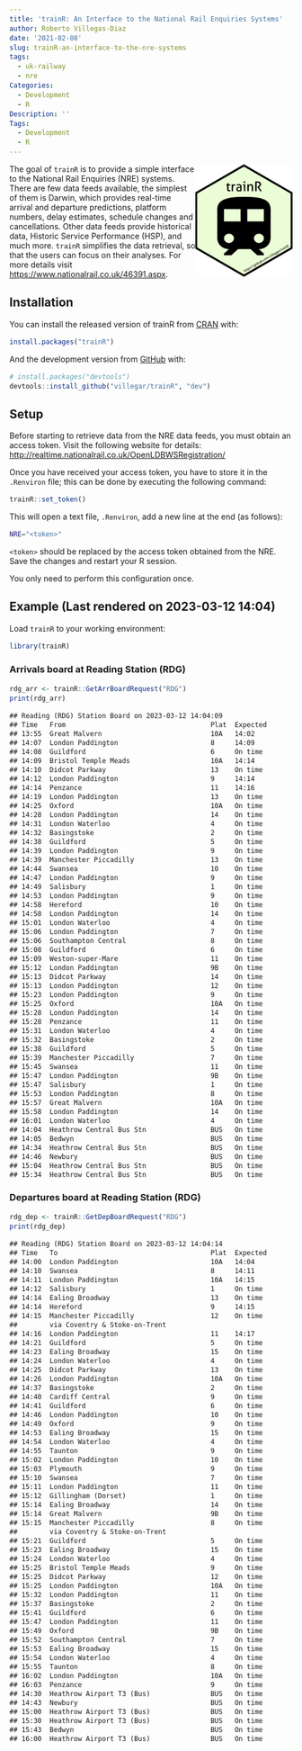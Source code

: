 ```yaml
---
title: 'trainR: An Interface to the National Rail Enquiries Systems'
author: Roberto Villegas-Diaz
date: '2021-02-08'
slug: trainR-an-interface-to-the-nre-systems
tags:
  - uk-railway
  - nre
Categories:
  - Development
  - R
Description: ''
Tags:
  - Development
  - R
---
```


<img src="https://raw.githubusercontent.com/villegar/trainR/main/inst/images/logo.png" alt="logo" align="right" height=200px/>

The goal of `trainR` is to provide a simple interface to the 
National Rail Enquiries (NRE) systems. There are few data feeds 
available, the simplest of them is Darwin, which provides real-time 
arrival and departure predictions, platform numbers, delay estimates, 
schedule changes and cancellations. Other data feeds provide historical 
data, Historic Service Performance (HSP), and much more. `trainR` 
simplifies the data retrieval, so that the users can focus on their 
analyses. For more details visit 
https://www.nationalrail.co.uk/46391.aspx.

## Installation

You can install the released version of trainR from [CRAN](https://CRAN.R-project.org) with:

``` r
install.packages("trainR")
```

And the development version from [GitHub](https://github.com/) with:

``` r
# install.packages("devtools")
devtools::install_github("villegar/trainR", "dev")
```

## Setup
Before starting to retrieve data from the NRE data feeds, you must obtain an access token. 
Visit the following website for details: http://realtime.nationalrail.co.uk/OpenLDBWSRegistration/

Once you have received your access token, you have to store it in the `.Renviron` file; this can be 
done by executing the following command:


```r
trainR::set_token()
```

This will open a text file, `.Renviron`, add a new line at the end (as follows):

```bash
NRE="<token>"
```

`<token>` should be replaced by the access token obtained from the NRE. Save the changes and restart 
your R session.

You only need to perform this configuration once.

## Example (Last rendered on 2023-03-12 14:04)

Load `trainR` to your working environment:

```r
library(trainR)
```

### Arrivals board at Reading Station (RDG)


```r
rdg_arr <- trainR::GetArrBoardRequest("RDG")
print(rdg_arr)
```

```
## Reading (RDG) Station Board on 2023-03-12 14:04:09
## Time   From                                    Plat  Expected
## 13:55  Great Malvern                           10A   14:02
## 14:07  London Paddington                       8     14:09
## 14:08  Guildford                               6     On time
## 14:09  Bristol Temple Meads                    10A   14:14
## 14:10  Didcot Parkway                          13    On time
## 14:12  London Paddington                       9     14:14
## 14:14  Penzance                                11    14:16
## 14:19  London Paddington                       13    On time
## 14:25  Oxford                                  10A   On time
## 14:28  London Paddington                       14    On time
## 14:31  London Waterloo                         4     On time
## 14:32  Basingstoke                             2     On time
## 14:38  Guildford                               5     On time
## 14:39  London Paddington                       9     On time
## 14:39  Manchester Piccadilly                   13    On time
## 14:44  Swansea                                 10    On time
## 14:47  London Paddington                       9     On time
## 14:49  Salisbury                               1     On time
## 14:53  London Paddington                       9     On time
## 14:58  Hereford                                10    On time
## 14:58  London Paddington                       14    On time
## 15:01  London Waterloo                         4     On time
## 15:06  London Paddington                       7     On time
## 15:06  Southampton Central                     8     On time
## 15:08  Guildford                               6     On time
## 15:09  Weston-super-Mare                       11    On time
## 15:12  London Paddington                       9B    On time
## 15:13  Didcot Parkway                          14    On time
## 15:13  London Paddington                       12    On time
## 15:23  London Paddington                       9     On time
## 15:25  Oxford                                  10A   On time
## 15:28  London Paddington                       14    On time
## 15:28  Penzance                                11    On time
## 15:31  London Waterloo                         4     On time
## 15:32  Basingstoke                             2     On time
## 15:38  Guildford                               5     On time
## 15:39  Manchester Piccadilly                   7     On time
## 15:45  Swansea                                 11    On time
## 15:47  London Paddington                       9B    On time
## 15:47  Salisbury                               1     On time
## 15:53  London Paddington                       8     On time
## 15:57  Great Malvern                           10A   On time
## 15:58  London Paddington                       14    On time
## 16:01  London Waterloo                         4     On time
## 14:04  Heathrow Central Bus Stn                BUS   On time
## 14:05  Bedwyn                                  BUS   On time
## 14:34  Heathrow Central Bus Stn                BUS   On time
## 14:46  Newbury                                 BUS   On time
## 15:04  Heathrow Central Bus Stn                BUS   On time
## 15:34  Heathrow Central Bus Stn                BUS   On time
```

### Departures board at Reading Station (RDG)


```r
rdg_dep <- trainR::GetDepBoardRequest("RDG")
print(rdg_dep)
```

```
## Reading (RDG) Station Board on 2023-03-12 14:04:14
## Time   To                                      Plat  Expected
## 14:00  London Paddington                       10A   14:04
## 14:10  Swansea                                 8     14:11
## 14:11  London Paddington                       10A   14:15
## 14:12  Salisbury                               1     On time
## 14:14  Ealing Broadway                         13    On time
## 14:14  Hereford                                9     14:15
## 14:15  Manchester Piccadilly                   12    On time
##        via Coventry & Stoke-on-Trent           
## 14:16  London Paddington                       11    14:17
## 14:21  Guildford                               5     On time
## 14:23  Ealing Broadway                         15    On time
## 14:24  London Waterloo                         4     On time
## 14:25  Didcot Parkway                          13    On time
## 14:26  London Paddington                       10A   On time
## 14:37  Basingstoke                             2     On time
## 14:40  Cardiff Central                         9     On time
## 14:41  Guildford                               6     On time
## 14:46  London Paddington                       10    On time
## 14:49  Oxford                                  9     On time
## 14:53  Ealing Broadway                         15    On time
## 14:54  London Waterloo                         4     On time
## 14:55  Taunton                                 9     On time
## 15:02  London Paddington                       10    On time
## 15:03  Plymouth                                9     On time
## 15:10  Swansea                                 7     On time
## 15:11  London Paddington                       11    On time
## 15:12  Gillingham (Dorset)                     1     On time
## 15:14  Ealing Broadway                         14    On time
## 15:14  Great Malvern                           9B    On time
## 15:15  Manchester Piccadilly                   8     On time
##        via Coventry & Stoke-on-Trent           
## 15:21  Guildford                               5     On time
## 15:23  Ealing Broadway                         15    On time
## 15:24  London Waterloo                         4     On time
## 15:25  Bristol Temple Meads                    9     On time
## 15:25  Didcot Parkway                          12    On time
## 15:25  London Paddington                       10A   On time
## 15:32  London Paddington                       11    On time
## 15:37  Basingstoke                             2     On time
## 15:41  Guildford                               6     On time
## 15:47  London Paddington                       11    On time
## 15:49  Oxford                                  9B    On time
## 15:52  Southampton Central                     7     On time
## 15:53  Ealing Broadway                         15    On time
## 15:54  London Waterloo                         4     On time
## 15:55  Taunton                                 8     On time
## 16:02  London Paddington                       10A   On time
## 16:03  Penzance                                9     On time
## 14:30  Heathrow Airport T3 (Bus)               BUS   On time
## 14:43  Newbury                                 BUS   On time
## 15:00  Heathrow Airport T3 (Bus)               BUS   On time
## 15:30  Heathrow Airport T3 (Bus)               BUS   On time
## 15:43  Bedwyn                                  BUS   On time
## 16:00  Heathrow Airport T3 (Bus)               BUS   On time
```
